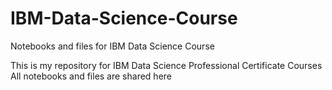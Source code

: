 # IBM-Data-Science-Course
Notebooks and files for IBM Data Science Course

This is my repository for IBM Data Science Professional Certificate Courses
All notebooks and files are shared here
